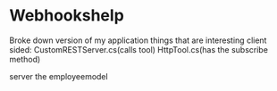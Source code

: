# Webhookshelp
Broke down version of my application
things that are interesting client sided:
CustomRESTServer.cs(calls tool)
HttpTool.cs(has the subscribe method)

server the employeemodel